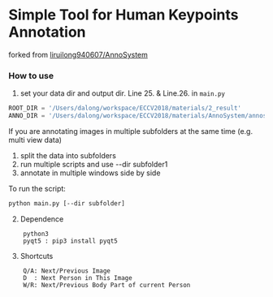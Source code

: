 # Simple Tool for Human Keypoints Annotation
forked from [liruilong940607/AnnoSystem](https://github.com/liruilong940607/AnnoSystem)

### How to use

1. set your data dir and output dir. Line 25. & Line.26. in `main.py`
```python
ROOT_DIR = '/Users/dalong/workspace/ECCV2018/materials/2_result'
ANNO_DIR = '/Users/dalong/workspace/ECCV2018/materials/AnnoSystem/annos/2_result'
``` 
If you are annotating images in multiple subfolders at the same time (e.g. multi view data)
1) split the data into subfolders
2) run multiple scripts and use --dir subfolder1
3) annotate in multiple windows side by side

To run the script:
```bash
python main.py [--dir subfolder]
```

2. Dependence
```
    python3
    pyqt5 : pip3 install pyqt5
```
3. Shortcuts
```
    Q/A: Next/Previous Image
    D  : Next Person in This Image 
    W/R: Next/Previous Body Part of current Person 
```
